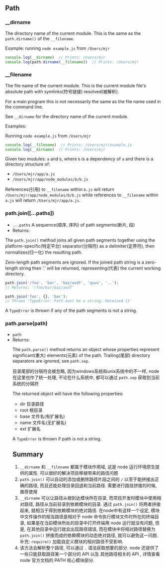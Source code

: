 ## Path

### __dirname

The directory name of the current module. This is the same as the `path.dirname()` of the `__filename`.

Example: running `node example.js` from `/Users/mjr`

```javascript
console.log(__dirname)  // Prints: /Users/mjr
console.log(path.dirname(__filename))  // Prints: /Users/mjr
```

### __filename

The file name of the current module. This is the current module file's absolute path with symlinks(符号链接) resolved(被解析).

For a main program this is not necessarily the same as the file name used in the command line.

See `__dirname` for the directory name of the current module.

Examples:

Running `node example.js` from `/Users/mjr`

```javascript
console.log(__filename)  // Prints: /Users/mjr/example.js
console.log(__dirname)  // Prints: /Users/mjr
```

Given two modules: `a` and `b`, where `b` is a dependency of `a` and there is a directory structure of:

- `/Users/mjr/app/a.js`
- `/Users/mjr/app/node_modules/b/b.js`

References(引用) to `__filename` within `b.js` will return `/Users/mjr/app/node_modules/b/b.js` while references to `__filename` within `a.js` will return `/Users/mjr/app/a.js`.

### path.join([...paths])

- `...paths` <string> A sequence(顺序, 序列) of path segments(断片, 段)
- Returns: <string>

The `path.join()` method joins all given path segments together using the platform-specific(特定平台) separator(分隔符) as a delimiter(定界符), then normalizes(归一化) the resulting path.

Zero-length path segments are ignored. If the joined path string is a zero-length string then '.' will be returned, representing(代表) the current working directory.

```javascript
path.join('/foo', 'bar', 'baz/asdf', 'quux', '..');
// Returns: '/foo/bar/baz/asdf'

path.join('foo', {}, 'bar');
// Throws 'TypeError: Path must be a string. Received {}'
```

A `TypeError` is thrown if any of the path segments is not a string.

### path.parse(path)

- `path` <string>
- Returns: <Object>

The `path.parse()` method returns an object whose properties represent significant(重大) elements(元素) of the path. Trailing(尾部) directory separators are ignored, see `path.sep`.

目录尾部的分隔符会被忽略, 因为windows系统和unix系统中的不一样, node在这里也作了统一处理, 不论在什么系统中, 都可以通过 `path.sep` 获取到当前系统的分隔符

The returned object will have the following properties:

- dir <string> 目录路径
- root <string> 根目录
- base <string> 文件名(有扩展名)
- name <string> 文件名(无扩展名)
- ext <string> 扩展名

A `TypeError` is thrown if path is not a string.

## Summary

1. `__dirname` 和 `__filename` 都属于模块作用域, 这是 node 运行环境原生提供的属性. 可以很好的解决项目移植带来的路径问题
2. `path.join()` 可以自动的添加或删除路径片段之间的 `/` 以至于能拼接出正确的路径, 而且还能处理目录回退和当前路径. 需要进行路径拼接的时候, 推荐使用
3. `__dirname` 可以让路径从根到达模块所在目录, 而项目开发时模块中使用相对路径, 路径从当前目录到依赖模块的目录. 通过 `path.join()` 将两者拼接起来, 就相当于得到依赖模块的绝对路径. 在node中有这样一个设定, 模块中文件操作的相当路径是相对于 node 命令执行模块文件时所在的终端目录, 如果是在当前模块所处的目录中打开终端用 node 运行就没有问题, 但是, 在其他目录中运行就会出现路径错误, 而在模块中将相对路径替换为 `path.join()` 拼接而成的依赖模块的动态绝对路径, 就可以避免这一问题.补充: `require()` 加载自定义模块的相对路径不受影响.
4. 该方法会解析整个路径, 可以通过 `.` 语法获取想要的部分. node 还提供了一些只能获取路径某一个部分的 API 以及 其他路径相关的 API , 详情查看 node 官方文档的 PATH 核心模块部分.